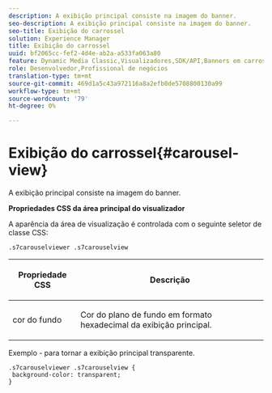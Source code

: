 ```yaml
---
description: A exibição principal consiste na imagem do banner.
seo-description: A exibição principal consiste na imagem do banner.
seo-title: Exibição do carrossel
solution: Experience Manager
title: Exibição do carrossel
uuid: bf2065cc-fef2-4d4e-ab2a-a533fa063a80
feature: Dynamic Media Classic,Visualizadores,SDK/API,Banners em carrossel
role: Desenvolvedor,Profissional de negócios
translation-type: tm+mt
source-git-commit: 469d1a5c43a972116a8a2efb0de5708800130a99
workflow-type: tm+mt
source-wordcount: '79'
ht-degree: 0%

---
```



# Exibição do carrossel{#carousel-view}

A exibição principal consiste na imagem do banner.

<!--<a id="section_061E550C1C1D4DB2BD663A898895B38C"></a>-->

**Propriedades CSS da área principal do visualizador**

A aparência da área de visualização é controlada com o seguinte seletor de classe CSS:

```
.s7carouselviewer .s7carouselview
```

<table id="table_94EE3F5BBE4547C0B4943471CEE7EDE4"> 
 <thead> 
  <tr> 
   <th colname="col1" class="entry"> <p> Propriedade CSS </p> </th> 
   <th colname="col2" class="entry"> <p>Descrição </p> </th> 
  </tr> 
 </thead>
 <tbody> 
  <tr> 
   <td colname="col1"> <p> <span class="codeph"> cor do fundo  </span> </p> </td> 
   <td colname="col2"> <p> Cor do plano de fundo em formato hexadecimal da exibição principal. </p> </td> 
  </tr> 
 </tbody> 
</table>

Exemplo - para tornar a exibição principal transparente.

```
.s7carouselviewer .s7carouselview { 
 background-color: transparent; 
}
```


